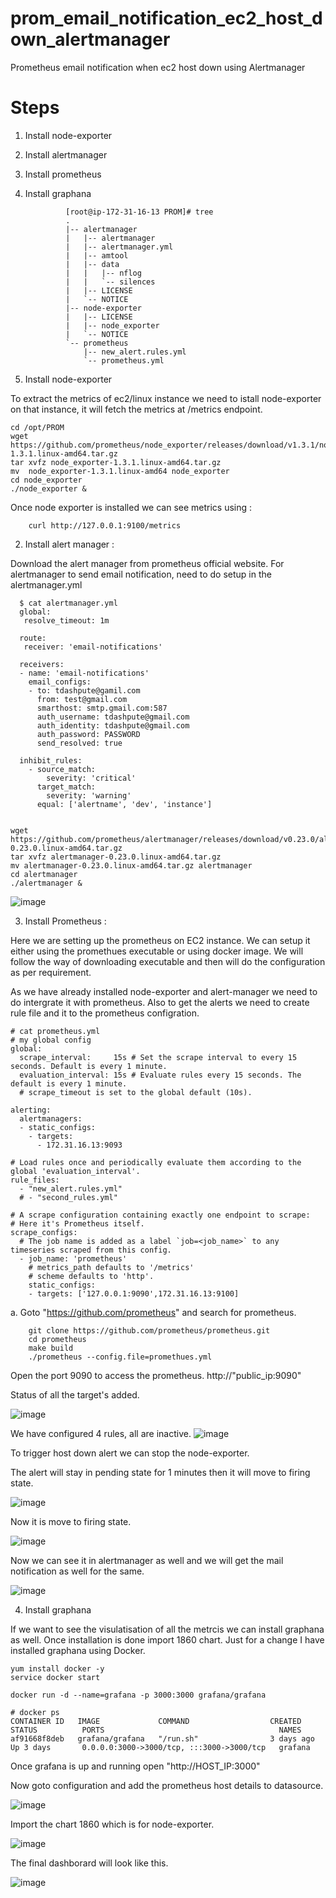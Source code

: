 # prom_email_notification_ec2_host_down_alertmanager
Prometheus  email notification when ec2 host down using Alertmanager

Steps
=====
1. Install node-exporter 
2. Install alertmanager
3. Install prometheus 
4. Install graphana

                [root@ip-172-31-16-13 PROM]# tree
                .
                |-- alertmanager
                |   |-- alertmanager
                |   |-- alertmanager.yml
                |   |-- amtool
                |   |-- data
                |   |   |-- nflog
                |   |   `-- silences
                |   |-- LICENSE
                |   `-- NOTICE
                |-- node-exporter
                |   |-- LICENSE
                |   |-- node_exporter
                |   `-- NOTICE
                `-- prometheus
                    |-- new_alert.rules.yml
                    `-- prometheus.yml

 
 1. Install node-exporter
 
 To extract the metrics of ec2/linux instance we need to istall node-exporter on that instance, it will fetch the metrics at /metrics endpoint.

    cd /opt/PROM
    wget https://github.com/prometheus/node_exporter/releases/download/v1.3.1/node_exporter-1.3.1.linux-amd64.tar.gz
    tar xvfz node_exporter-1.3.1.linux-amd64.tar.gz
    mv  node_exporter-1.3.1.linux-amd64 node_exporter
    cd node_exporter
    ./node_exporter &

Once node exporter is installed we can see metrics using : 

        curl http://127.0.0.1:9100/metrics

2. Install alert manager :

Download the alert manager from prometheus official website. For alertmanager to send email notification, need to do setup in the alertmanager.yml

      $ cat alertmanager.yml 
      global:
       resolve_timeout: 1m

      route:
       receiver: 'email-notifications'

      receivers:
      - name: 'email-notifications'
        email_configs:
        - to: tdashpute@gamil.com
          from: test@gmail.com
          smarthost: smtp.gmail.com:587
          auth_username: tdashpute@gmail.com
          auth_identity: tdashpute@gmail.com
          auth_password: PASSWORD
          send_resolved: true

      inhibit_rules:
        - source_match:
            severity: 'critical'
          target_match:
            severity: 'warning'
          equal: ['alertname', 'dev', 'instance']


    wget https://github.com/prometheus/alertmanager/releases/download/v0.23.0/alertmanager-0.23.0.linux-amd64.tar.gz
    tar xvfz alertmanager-0.23.0.linux-amd64.tar.gz
    mv alertmanager-0.23.0.linux-amd64.tar.gz alertmanager
    cd alertmanager
    ./alertmanager &

![image](https://user-images.githubusercontent.com/74225291/149608579-d4d25755-1d28-4454-a4d0-91c6a55632a2.png)


3. Install Prometheus :

Here we are setting up the prometheus on EC2 instance. We can setup it either using the promethues executable or using docker image.
We will follow the way of downloading executable and then will do the configuration as per requirement.

As we have already installed node-exporter and alert-manager we need to do intergrate it with prometheus.
Also to get the alerts we need to create rule file and it to the prometheus configration.

    # cat prometheus.yml 
    # my global config
    global:
      scrape_interval:     15s # Set the scrape interval to every 15 seconds. Default is every 1 minute.
      evaluation_interval: 15s # Evaluate rules every 15 seconds. The default is every 1 minute.
      # scrape_timeout is set to the global default (10s).

    alerting:
      alertmanagers:
      - static_configs:
        - targets:
          - 172.31.16.13:9093

    # Load rules once and periodically evaluate them according to the global 'evaluation_interval'.
    rule_files:
      - "new_alert.rules.yml"
      # - "second_rules.yml"

    # A scrape configuration containing exactly one endpoint to scrape:
    # Here it's Prometheus itself.
    scrape_configs:
      # The job name is added as a label `job=<job_name>` to any timeseries scraped from this config.
      - job_name: 'prometheus'
        # metrics_path defaults to '/metrics'
        # scheme defaults to 'http'.
        static_configs:
        - targets: ['127.0.0.1:9090',172.31.16.13:9100]


a. Goto "https://github.com/prometheus" and search for prometheus.

        git clone https://github.com/prometheus/prometheus.git
        cd prometheus
        make build
        ./prometheus --config.file=promethues.yml
       
 Open the port 9090 to access the prometheus.
 http://"public_ip:9090"

Status of all the target's added.

![image](https://user-images.githubusercontent.com/74225291/149608908-d170dcb4-157b-4546-b776-2255ff075dd0.png)


We have configured 4 rules, all are inactive.
![image](https://user-images.githubusercontent.com/74225291/149608990-ad139f5d-e56e-43b9-b9cf-d4b6e4c3b1fa.png)

To trigger host down alert we can stop the node-exporter.

The alert will stay in pending state for 1 minutes then it will move to firing state.

![image](https://user-images.githubusercontent.com/74225291/149609172-146ae795-7c8d-4213-bebd-d9c245dda02c.png)

Now it is move to firing state.

![image](https://user-images.githubusercontent.com/74225291/149609211-c1f31096-3804-4ed5-bdc9-699d8a171f3d.png)


Now we can see it in alertmanager as well and we will get the mail notification as well for the same.

![image](https://user-images.githubusercontent.com/74225291/149609269-fdd8fb56-a1af-4a33-9198-83b47a0b453d.png)


4. Install graphana

If we want to see the visulatisation of all the metrcis we can install graphana as well. Once installation is done import 1860 chart.
Just for a change I have installed graphana using Docker.

    yum install docker -y
    service docker start

    docker run -d --name=grafana -p 3000:3000 grafana/grafana

    # docker ps
    CONTAINER ID   IMAGE             COMMAND                  CREATED          STATUS          PORTS                                       NAMES
    af91668f8deb   grafana/grafana   "/run.sh"                3 days ago       Up 3 days       0.0.0.0:3000->3000/tcp, :::3000->3000/tcp   grafana


Once grafana is up and running open "http://HOST_IP:3000"

Now goto configuration and add the prometheus host details to datasource.

![image](https://user-images.githubusercontent.com/74225291/149609749-02c217eb-6f01-4d17-9bef-6788bd59fdf4.png)

Import the chart 1860 which is for node-exporter.

![image](https://user-images.githubusercontent.com/74225291/149609810-6f804c85-9da8-4fe8-a88f-f0530e551527.png)

The final dashborard will look like this.

![image](https://user-images.githubusercontent.com/74225291/149608417-691f53fd-0d02-4bc6-a32d-36c4b6813ce0.png)




 
